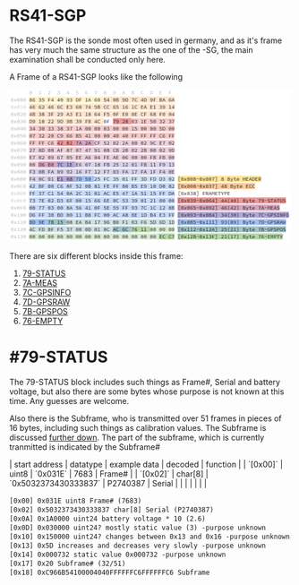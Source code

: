 # RS41-SGP
The RS41-SGP is the sonde most often used in germany, and as it's frame has very much the same structure as the one of the -SG, the main examination shall be conducted only here.

A Frame of a RS41-SGP looks like the following

![rs41-sgp_frame](__used_asset__/pic_rs41-sgp_frame.png?raw=true "rs41-sgp_frame")

There are six different blocks inside this frame:
1. [79-STATUS](#79-STATUS)
2. [7A-MEAS](#7A-MEAS)
3. [7C-GPSINFO](#7C-GPSINFO)
4. [7D-GPSRAW](#7D-GPSRAW)
5. [7B-GPSPOS](#7B-GPSPOS)
6. [76-EMPTY](#76-EMPTY)

# \#79-STATUS
The 79-STATUS block includes such things as Frame#, Serial and battery voltage, but also there are some bytes whose purpose is not known at this time. Any guesses are welcome.

Also there is the Subframe, who is transmitted over 51 frames in pieces of 16 bytes, including such things as calibration values. The Subframe is discussed [further down](#subframe). The part of the subframe, which is currently tranmitted is indicated by the Subframe#

| start address  | datatype | example data | decoded | function |
| ´[0x00]´ | uint8 | ´0x031E´ | 7683 | Frame# |
| ´[0x02]´ | char[8] | ´0x5032373430333837´ | P2740387 | Serial |
|  |  |  |  |  |

```
[0x00] 0x031E uint8 Frame# (7683)
[0x02] 0x5032373430333837 char[8] Serial (P2740387)
[0x0A] 0x1A0000 uint24 battery voltage * 10 (2.6)
[0x0D] 0x030000 uint24? mostly static value (3) -purpose unknown
[0x10] 0x150000 uint24? changes between 0x13 and 0x16 -purpose unknown
[0x13] 0x5D increases and decreases very slowly -purpose unknown
[0x14] 0x000732 static value 0x000732 -purpose unknown
[0x17] 0x20 Subframe# (32/51)
[0x18] 0xC966B54100004040FFFFFFC6FFFFFFC6 Subframe
```


